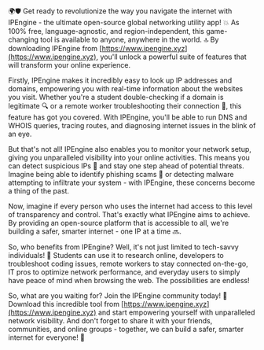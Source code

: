 🌍🛡️ Get ready to revolutionize the way you navigate the internet with IPEngine - the ultimate open-source global networking utility app! 💥 As 100% free, language-agnostic, and region-independent, this game-changing tool is available to anyone, anywhere in the world. 🔝 By downloading IPEngine from [https://www.ipengine.xyz](https://www.ipengine.xyz), you'll unlock a powerful suite of features that will transform your online experience.

Firstly, IPEngine makes it incredibly easy to look up IP addresses and domains, empowering you with real-time information about the websites you visit. Whether you're a student double-checking if a domain is legitimate 🔍 or a remote worker troubleshooting their connection 📡, this feature has got you covered. With IPEngine, you'll be able to run DNS and WHOIS queries, tracing routes, and diagnosing internet issues in the blink of an eye.

But that's not all! IPEngine also enables you to monitor your network setup, giving you unparalleled visibility into your online activities. This means you can detect suspicious IPs 👀 and stay one step ahead of potential threats. Imagine being able to identify phishing scams 🚨 or detecting malware attempting to infiltrate your system - with IPEngine, these concerns become a thing of the past.

Now, imagine if every person who uses the internet had access to this level of transparency and control. That's exactly what IPEngine aims to achieve. By providing an open-source platform that is accessible to all, we're building a safer, smarter internet - one IP at a time 🔜.

So, who benefits from IPEngine? Well, it's not just limited to tech-savvy individuals! 🤖 Students can use it to research online, developers to troubleshoot coding issues, remote workers to stay connected on-the-go, IT pros to optimize network performance, and everyday users to simply have peace of mind when browsing the web. The possibilities are endless!

So, what are you waiting for? Join the IPEngine community today! 🌟 Download this incredible tool from [https://www.ipengine.xyz](https://www.ipengine.xyz) and start empowering yourself with unparalleled network visibility. And don't forget to share it with your friends, communities, and online groups - together, we can build a safer, smarter internet for everyone! 💪